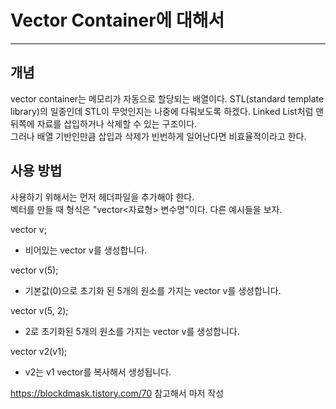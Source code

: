# Vector Container에 대해서
___

## 개념
vector container는 메모리가 자동으로 할당되는 배열이다. STL(standard template library)의 일종인데 STL이 무엇인지는 나중에 다뤄보도록 하겠다. Linked List처럼 맨 뒤쪽에 자료를 삽입하거나 삭제할 수 있는 구조이다.  
그러나 배열 기반인만큼 삽입과 삭제가 빈번하게 일어난다면 비효율적이라고 한다. 

## 사용 방법  
사용하기 위해서는 먼저 <vector> 헤더파일을 추가해야 한다.  
벡터를 만들 때 형식은 "vector<자료형> 변수명"이다. 다른 예시들을 보자.

vector<int> v;
- 비어있는 vector v를 생성합니다.

vector<int> v(5);
- 기본값(0)으로 초기화 된 5개의 원소를 가지는 vector v를 생성합니다.

vector<int> v(5, 2);
- 2로 초기화된 5개의 원소를 가지는 vector v를 생성합니다.

vector<int> v2(v1);
- v2는 v1 vector를 복사해서 생성됩니다.


https://blockdmask.tistory.com/70 참고해서 마저 작성